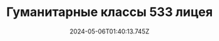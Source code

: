 ---
title: Гуманитарные классы 533 лицея
date: '2024-05-06T01:40:13.745Z'
draft: false
description: >-

image: "/images/ban astro.jpg"
imageSmall: "/images/area of ​​activity/club.png"
isCard: false
---